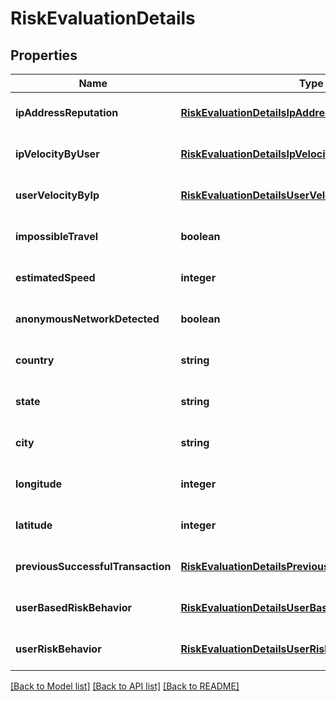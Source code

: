 # RiskEvaluationDetails

## Properties
Name | Type | Description | Notes
------------ | ------------- | ------------- | -------------
**ipAddressReputation** | [**RiskEvaluationDetailsIpAddressReputation**](RiskEvaluationDetailsIpAddressReputation.md) |  | [optional] [default to null]
**ipVelocityByUser** | [**RiskEvaluationDetailsIpVelocityByUser**](RiskEvaluationDetailsIpVelocityByUser.md) |  | [optional] [default to null]
**userVelocityByIp** | [**RiskEvaluationDetailsUserVelocityByIp**](RiskEvaluationDetailsUserVelocityByIp.md) |  | [optional] [default to null]
**impossibleTravel** | **boolean** |  | [optional] [default to null]
**estimatedSpeed** | **integer** |  | [optional] [default to null]
**anonymousNetworkDetected** | **boolean** |  | [optional] [default to null]
**country** | **string** |  | [optional] [default to null]
**state** | **string** |  | [optional] [default to null]
**city** | **string** |  | [optional] [default to null]
**longitude** | **integer** |  | [optional] [default to null]
**latitude** | **integer** |  | [optional] [default to null]
**previousSuccessfulTransaction** | [**RiskEvaluationDetailsPreviousSuccessfulTransaction**](RiskEvaluationDetailsPreviousSuccessfulTransaction.md) |  | [optional] [default to null]
**userBasedRiskBehavior** | [**RiskEvaluationDetailsUserBasedRiskBehavior**](RiskEvaluationDetailsUserBasedRiskBehavior.md) |  | [optional] [default to null]
**userRiskBehavior** | [**RiskEvaluationDetailsUserRiskBehavior**](RiskEvaluationDetailsUserRiskBehavior.md) |  | [optional] [default to null]

[[Back to Model list]](../README.md#documentation-for-models) [[Back to API list]](../README.md#documentation-for-api-endpoints) [[Back to README]](../README.md)


